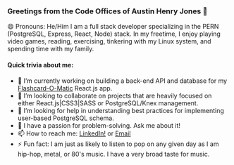 ### Greetings from the Code Offices of Austin Henry Jones 👋
😄 Pronouns: He/Him
I am a full stack developer specializing in the PERN (PostgreSQL, Express, React, Node) stack.
In my freetime, I enjoy playing video games, reading, exercising, tinkering with my Linux system, and spending time with my family. 

#### Quick trivia about me:
- 🔭 I’m currently working on building a back-end API and database for my [Flashcard-O-Matic](https://github.com/austinhjones3/flashcard-app) React.js app.
- 👯 I’m looking to collaborate on projects that are heavily focused on either React.js|CSS3|SASS or PostgreSQL/Knex management.
- 🤔 I’m looking for help in understanding best practices for implementing user-based PostgreSQL schema.
- 💬 I have a passion for problem-solving. Ask me about it!
- 📫 How to reach me: [LinkedIn!](www.linkedin.com/in/austinhjones3) or [Email](austin@austinjones.io)
- ⚡ Fun fact: I am just as likely to listen to pop on any given day as I am hip-hop, metal, or 80's music. I have a very broad taste for music.
